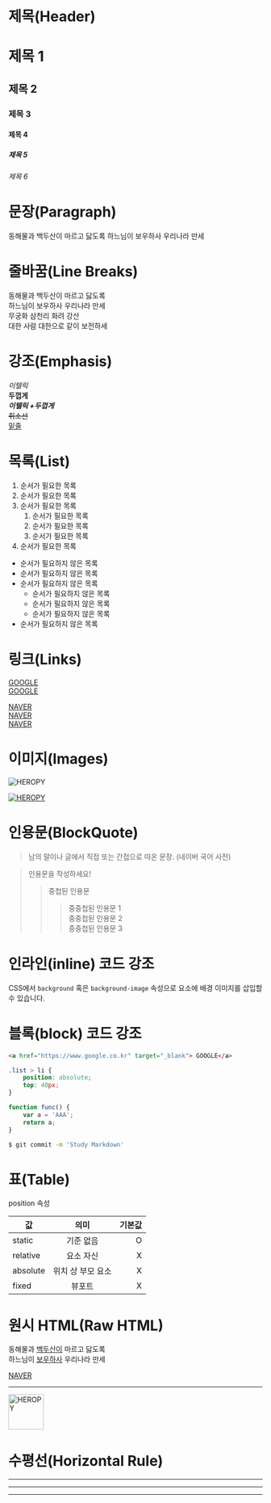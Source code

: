 # 제목(Header)

# 제목 1
## 제목 2
### 제목 3
#### 제목 4
##### 제목 5
###### 제목 6

# 문장(Paragraph)

동해물과 백두산이 마르고 닳도록 
하느님이 보우하사 우리나라 만세

# 줄바꿈(Line Breaks)
<!--띄워쓰기 2번 또는 br태그 줄바꿈-->
동해물과 백두산이 마르고 닳도록  
하느님이 보우하사 우리나라 만세  
무궁화 삼천리 화려 강산<br/>
대한 사람 대한으로 같이 보전하세<br/>

# 강조(Emphasis)

_이텔릭_  
**두껍게**  
**_이텔릭 +두껍게_**  
~~취소선~~  
<u>밑줄</u> 


# 목록(List)

1. 순서가 필요한 목록
1. 순서가 필요한 목록
1. 순서가 필요한 목록
    1. 순서가 필요한 목록
    1. 순서가 필요한 목록
    1. 순서가 필요한 목록
1. 순서가 필요한 목록

<!-- sub 목록 띄워쓰기 4번 -->

- 순서가 필요하지 않은 목록
- 순서가 필요하지 않은 목록
- 순서가 필요하지 않은 목록
    - 순서가 필요하지 않은 목록
    - 순서가 필요하지 않은 목록
    - 순서가 필요하지 않은 목록
- 순서가 필요하지 않은 목록

# 링크(Links)

<a href="https://google.com"> GOOGLE</a>  
[GOOGLE](https://google.com)  

<a href="https://naver.com" tile="NAVER로 이동!"> NAVER<a>  
[NAVER](https://naver.com "NAVER로 이동!")  
<a href="https://naver.com" tile="NAVER로 이동!" target="_blank"> NAVER<a>  
<!-- 마크다운 언어에서는 target 속성을 지원해주지 않으므로 html 원시언어인 a태그를 사용-->

# 이미지(Images)

![HEROPY](https://heropy.blog/css/images/logo.png)

[![HEROPY](https://heropy.blog/css/images/logo.png)](https://heropy.blog/)

# 인용문(BlockQuote)

> 남의 말이나 글에서 직접 또는 간접으로 따온 문장.
> (네이버 국어 사전)

> 인용문을 작성하세요!
>> 중첩된 인용문
>>> 중중첩된 인용문 1  
>>> 중중첩된 인용문 2  
>>> 중중첩된 인용문 3  

# 인라인(inline) 코드 강조

CSS에서 `background` 혹은 `background-image` 속성으로 요소에 배경 이미지를 삽입할 수 있습니다.

# 블록(block) 코드 강조

```html
<a href="https://www.google.co.kr" target="_blank"> GOOGLE</a> 
```

```css
.list > li {
    position: absolute;
    top: 40px;
}
```

```javascript
function func() {
    var a = 'AAA';
    return a;
}
```

```bash
$ git commit -m 'Study Markdown'
```

# 표(Table)

position 속성

값 | 의미 | 기본값
--|:--:|--:
static | 기준 없음 | O
relative | 요소 자신 | X
absolute | 위치 상 부모 요소 | X
fixed | 뷰포트 | X
<!-- 표의 정렬은 기본은 왼쪽 정렬, :--: 가운데 정렬, --: 오른쪽 정렬 -->

# 원시 HTML(Raw HTML)

동해물과 <u>백두산이</u> 마르고 닳도록<br/>
하느님이 <span style="text-decoration: underline;">보우하사</span> 우리나라 만세  

<a href="https://naver.com" title="NAVER로 이동!" target="_blank">NAVER</a>

---

<img width="70" src="https://heropy.blog/css/images/logo.png" alt="HEROPY"/>

# 수평선(Horizontal Rule)

---
***
___


